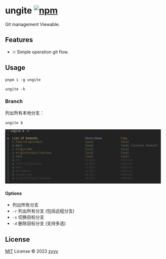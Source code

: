 # ungite [![npm](https://img.shields.io/npm/v/ungite)](https://npmjs.com/package/ungite)

Git management Viewable.

## Features
- 🔥 Simple operation git flow.

## Usage
```shell
pnpm i -g ungite
```

```shell
ungite -h
```

### Branch

列出所有本地分支：

```shell
ungite b
```

![ungite b](./public/branch-list.png)

#### Options
- 列出所有分支
- `-r` 列出所有分支 (包括远程分支)
- `-s` 切换目标分支
- `-d` 删除目标分支 (支持多选)

## License

[MIT](./LICENSE) License © 2023 [zyyv](https://github.com/zyyv)
